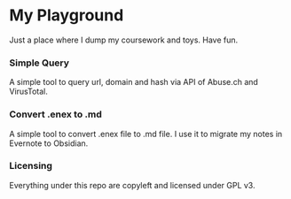 # My Playground

Just a place where I dump my coursework and toys. Have fun.

### Simple Query
A simple tool to query url, domain and hash via API of Abuse.ch and VirusTotal.

### Convert .enex to .md
A simple tool to convert .enex file to .md file. I use it to migrate my notes in Evernote to Obsidian.

### Licensing
Everything under this repo are copyleft and licensed under GPL v3.
